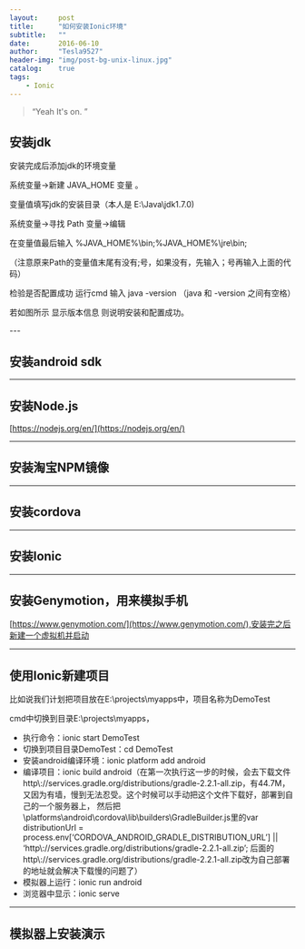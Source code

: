 ```yaml
---
layout:     post
title:      "如何安装Ionic环境"
subtitle:   ""
date:       2016-06-10
author:     "Tesla9527"
header-img: "img/post-bg-unix-linux.jpg"
catalog:    true
tags:
    - Ionic
---
```


> “Yeah It's on. ”


## 安装jdk

安装完成后添加jdk的环境变量

系统变量→新建 JAVA_HOME 变量 。

变量值填写jdk的安装目录（本人是 E:\Java\jdk1.7.0)

系统变量→寻找 Path 变量→编辑

在变量值最后输入 %JAVA_HOME%\bin;%JAVA_HOME%\jre\bin;

（注意原来Path的变量值末尾有没有;号，如果没有，先输入；号再输入上面的代码）

检验是否配置成功 运行cmd 输入 java -version （java 和 -version 之间有空格）

若如图所示 显示版本信息 则说明安装和配置成功。


<p id = "build"></p>
---

## 安装android sdk
---

## 安装Node.js
[https://nodejs.org/en/](https://nodejs.org/en/)

---

## 安装淘宝NPM镜像
---

## 安装cordova
---

## 安装Ionic
---

## 安装Genymotion，用来模拟手机

[https://www.genymotion.com/](https://www.genymotion.com/),安装完之后新建一个虚拟机并启动

---

## 使用Ionic新建项目
比如说我们计划把项目放在E:\projects\myapps中，项目名称为DemoTest

cmd中切换到目录E:\projects\myapps，

- 执行命令：ionic start DemoTest
- 切换到项目目录DemoTest：cd DemoTest
- 安装android编译环境：ionic platform add android
- 编译项目：ionic build android（在第一次执行这一步的时候，会去下载文件http\\://services.gradle.org/distributions/gradle-2.2.1-all.zip，有44.7M，
又因为有墙，慢到无法忍受。这个时候可以手动把这个文件下载好，部署到自己的一个服务器上，
然后把\platforms\android\cordova\lib\builders\GradleBuilder.js里的var distributionUrl = process.env[‘CORDOVA_ANDROID_GRADLE_DISTRIBUTION_URL’] || ‘http\\://services.gradle.org/distributions/gradle-2.2.1-all.zip’;
后面的http\\://services.gradle.org/distributions/gradle-2.2.1-all.zip改为自己部署的地址就会解决下载慢的问题了）
- 模拟器上运行：ionic run android
- 浏览器中显示：ionic serve

---

## 模拟器上安装演示


